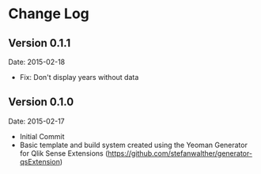 # Change Log

## Version 0.1.1
Date: 2015-02-18

* Fix: Don't display years without data

## Version 0.1.0
Date: 2015-02-17

* Initial Commit
* Basic template and build system created using the Yeoman Generator for Qlik Sense Extensions (https://github.com/stefanwalther/generator-qsExtension)
